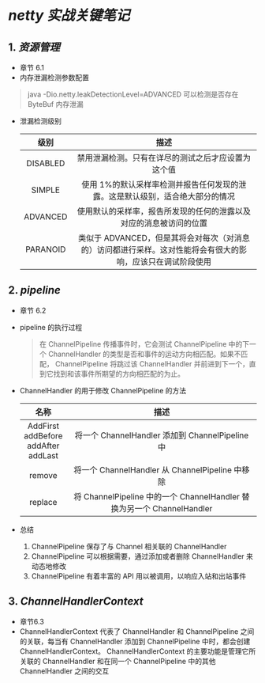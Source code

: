# _netty 实战关键笔记_

## 1. **_资源管理_**

- 章节 6.1
- 内存泄漏检测参数配置

> java -Dio.netty.leakDetectionLevel=ADVANCED 可以检测是否存在 ByteBuf 内存泄漏

- 泄漏检测级别

  |   级别   |                                                    描述                                                     |
  | :------: | :---------------------------------------------------------------------------------------------------------: |
  | DISABLED |                             禁用泄漏检测。只有在详尽的测试之后才应设置为这个值                              |
  |  SIMPLE  |                使用 1%的默认采样率检测并报告任何发现的泄露。这是默认级别，适合绝大部分的情况                |
  | ADVANCED |                     使用默认的采样率，报告所发现的任何的泄露以及对应的消息被访问的位置                      |
  | PARANOID | 类似于 ADVANCED，但是其将会对每次（对消息的）访问都进行采样。这对性能将会有很大的影响，应该只在调试阶段使用 |

## 2. **_pipeline_**

- 章节 6.2
- pipeline 的执行过程

  > 在 ChannelPipeline 传播事件时，它会测试 ChannelPipeline 中的下一个 ChannelHandler 的类型是否和事件的运动方向相匹配。如果不匹配， ChannelPipeline 将跳过该
  > ChannelHandler 并前进到下一个，直到它找到和该事件所期望的方向相匹配的为止。

- ChannelHandler 的用于修改 ChannelPipeline 的方法

  |                      名称                       |                                  描述                                  |
  | :---------------------------------------------: | :--------------------------------------------------------------------: |
  | AddFirst<br/>addBefore<br/>addAfter<br/>addLast |            将一个 ChannelHandler 添加到 ChannelPipeline 中             |
  |                     remove                      |            将一个 ChannelHandler 从 ChannelPipeline 中移除             |
  |                     replace                     | 将 ChannelPipeline 中的一个 ChannelHandler 替换为另一个 ChannelHandler |

- 总结
    1. ChannelPipeline 保存了与 Channel 相关联的 ChannelHandler
    2. ChannelPipeline 可以根据需要，通过添加或者删除 ChannelHandler 来动态地修改
    3. ChannelPipeline 有着丰富的 API 用以被调用，以响应入站和出站事件
   
## 3. **_ChannelHandlerContext_**   

- 章节6.3
- ChannelHandlerContext 代表了 ChannelHandler 和 ChannelPipeline 之间的关联，每当有 ChannelHandler 添加到 ChannelPipeline 中时，都会创建 ChannelHandlerContext。 ChannelHandlerContext 的主要功能是管理它所关联的 ChannelHandler 和在同一个 ChannelPipeline 中的其他 ChannelHandler 之间的交互